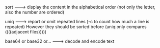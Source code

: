 
sort ---> display the content in the alphabetical order (not only the letter, also the number are ordered)

uniq ---> report or omit repeated lines (-c to count how much a line is repeated)
However they should be sorted before 
(uniq only compares ((((adjacent files)))))

base64 or base32 or... ---> decode and encode text



